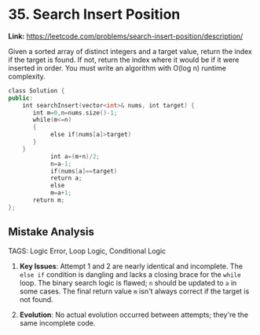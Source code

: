 # 35. Search Insert Position

**Link:** https://leetcode.com/problems/search-insert-position/description/

Given a sorted array of distinct integers and a target value, return the index if the target is found. If not, return the index where it would be if it were inserted in order. You must write an algorithm with O(log n) runtime complexity.

```cpp
class Solution {
public:
    int searchInsert(vector<int>& nums, int target) {
       int m=0,n=nums.size()-1; 
       while(m<=n)
       {
            else if(nums[a]>target)
       }
    }
            int a=(m+n)/2;
            n=a-1;
            if(nums[a]==target)
            return a;
            else 
            m=a+1;
       return m;
};
```

## Mistake Analysis

TAGS: Logic Error, Loop Logic, Conditional Logic

1. **Key Issues**: Attempt 1 and 2 are nearly identical and incomplete.  The `else if` condition is dangling and lacks a closing brace for the `while` loop. The binary search logic is flawed; `n` should be updated to `a` in some cases.  The final return value `m` isn't always correct if the target is not found.

2. **Evolution**: No actual evolution occurred between attempts; they're the same incomplete code.

